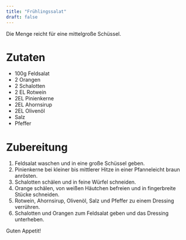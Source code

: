 ```yaml
---
title: "Frühlingssalat"
draft: false
---
```


Die Menge reicht für eine mittelgroße Schüssel.

# Zutaten
- 100g Feldsalat
- 2 Orangen
- 2 Schalotten
- 2 EL Rotwein
- 2EL Pinienkerne
- 2EL Ahornsirup
- 2EL Olivenöl
- Salz
- Pfeffer

# Zubereitung
1. Feldsalat waschen und in eine große Schüssel geben.
2. Pinienkerne bei kleiner bis mittlerer Hitze in einer Pfanneleicht braun anrösten.
3. Schalotten schälen und in feine Würfel schneiden.
4. Orange schälen, von weißen Häutchen befreien und in fingerbreite Stücke schneiden.
5. Rotwein, Ahornsirup, Olivenöl, Salz und Pfeffer zu einem Dressing verrühren.
6. Schalotten und Orangen zum Feldsalat geben und das Dressing unterheben.

Guten Appetit!